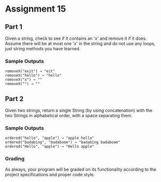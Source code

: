 # Assignment 15

## Part 1

Given a string, check to see if it contains an 'x' and remove it if it does. Assume there will be at most one 'x' in the string and do not use any loops, just string methods you have learned.

### Sample Outputs

```
removeX("exit") → "eit"
removeX("hello") → "hello"
removeX("x") → ""
removeX("") → ""
```

## Part 2

Given two strings, return a single String (by using concatenation) with the two Strings in alphabetical order, with a space separating them.

### Sample Outputs

```
ordered("hello", "apple") → "apple hello"
ordered("badabing", "badaboom") → "badabing badaboom"
ordered("Hello", "apple") → "Hello apple"
```

### Grading

As always, your program will be graded on its functionality according to the project specifications and proper code style.

